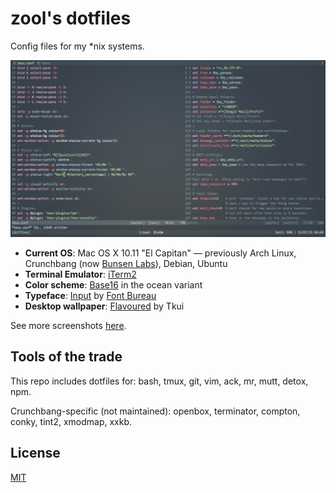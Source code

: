 # zool's dotfiles

Config files for my \*nix systems.

![mrzool tmux/vim config](preview.png)

- **Current OS**: Mac OS X 10.11 "El Capitan" — previously Arch Linux, Crunchbang (now [Bunsen Labs](https://www.bunsenlabs.org/)), Debian, Ubuntu
- **Terminal Emulator**: [iTerm2](https://www.iterm2.com/)
- **Color scheme**: [Base16](https://github.com/chriskempson/base16) in the ocean variant
- **Typeface**: [Input](http://input.fontbureau.com/) by [Font Bureau](http://www.fontbureau.com/)
- **Desktop wallpaper**: [Flavoured](http://digitalshiva.deviantart.com/art/Flavoured-121784194) by Tkui

See more screenshots [here](http://notes.mrzool.cc/post/124238252897/following-up-on-a-discussion-on-runixporn-here).

## Tools of the trade

This repo includes dotfiles for: bash, tmux, git, vim, ack, mr, mutt, detox, npm.

Crunchbang-specific (not maintained): openbox, terminator, compton, conky, tint2, xmodmap, xxkb.

## License

[MIT](https://opensource.org/licenses/MIT)
